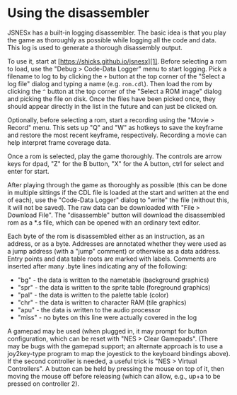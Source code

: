 # Using the disassembler

JSNESx has a built-in logging disassembler.  The basic idea is that you
play the game as thoroughly as possible while logging all the code and
data.  This log is used to generate a thorough disassembly output.

To use it, start at [https://shicks.github.io/jsnesx][1].  Before selecting a
rom to load, use the "Debug > Code-Data Logger" menu to start logging.
Pick a filename to log to by clicking the `+` button at the top corner
of the "Select a log file" dialog and typing a name (e.g. `rom.cdl`).
Then load the rom by clicking the `^` button at the top corner of the
"Select a ROM image" dialog and picking the file on disk.  Once the files
have been picked once, they should appear directly in the list in the
future and can just be clicked on.

[1]: https://shicks.github.io/jsnesx

Optionally, before selecting a rom, start a recording using the "Movie > Record"
menu.  This sets up "Q" and "W" as hotkeys to save the keyframe and restore the
most recent keyframe, respectively.  Recording a movie can help interpret frame
coverage data.

Once a rom is selected, play the game thoroughly.  The controls are arrow keys
for dpad, "Z" for the B button, "X" for the A button, ctrl for select and enter
for start.

After playing through the game as thoroughly as possible (this can be done in
multiple sittings if the CDL file is loaded at the start and written at the
end of each), use the "Code-Data Logger" dialog to "write" the file (without
this, it will not be saved).  The raw data can be downloaded with "File >
Download File".  The "disassemble" button will download the disassembled
rom as a *.s file, which can be opened with an ordinary text editor.

Each byte of the rom is disassembled either as an instruction, as an address,
or as a byte.  Addresses are annotated whether they were used as a jump address
(with a "jump" comment) or otherwise as a data address.  Entry points and data
table roots are marked with labels.  Comments are inserted after many .byte
lines indicating any of the following:

 * "bg" - the data is written to the nametable (background graphics)
 * "spr" - the data is written to the sprite table (foreground graphics)
 * "pal" - the data is written to the palette table (color)
 * "chr" - the data is written to character RAM (tile graphics)
 * "apu" - the data is written to the audio processor
 * "miss" - no bytes on this line were actually covered in the log
 
A gamepad may be used (when plugged in, it may prompt for button
configuration, which can be reset with "NES > Clear Gamepads".  (There
may be bugs with the gamepad support; an alternate approach is to use
a joy2key-type program to map the joyestick to the keyboard bindings
above).  If the second controller is needed, a useful trick is "NES >
Virtual Controllers".  A button can be held by pressing the mouse on
top of it, then moving the mouse off before releasing (which can
allow, e.g., up+a to be pressed on controller 2).
